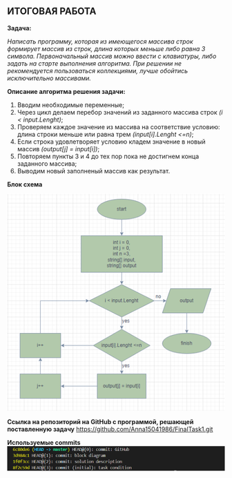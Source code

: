 ## ИТОГОВАЯ РАБОТА
**Задача:**

*Написать программу, которая из имеющегося массива строк формирует массив из строк, длина которых меньше либо равна 3 символа. Первоначальный массив можно ввести с клавиатуры, либо задать на старте выполнения алгоритма. При решении не рекомендуется пользоваться коллекциями, лучше обойтись исключительно массивами.*

**Описание алгоритма решения задачи:**

1. Вводим необходимые переменные;
2. Через цикл делаем перебор значений из заданного массива строк *(i < input.Lenght)*;
3. Проверяем каждое значение из массива на соответствие условию: длина строки меньше или равна трем *(input[i].Lenght <=n)*;
4. Если строка удовлетворяет условию кладем значение в новый массив *(output[j] = input[i])*;
5. Повторяем пункты 3 и 4 до тех пор пока не достигнем конца заданного массива;
6. Выводим новый заполненый массив как результат.

**Блок схема**

![Блок схема](/Block.png)


**Ссылка на репозиторий на GitHub с программой, решающей поставленную задачу**
https://github.com/Anna15041986/FinalTask1.git


**Используемые commits**
![Commits](/2022-12-28_01-12-30.png)